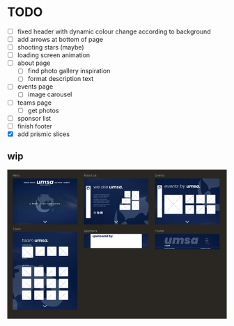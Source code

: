 # TODO
- [ ] fixed header with dynamic colour change according to background
- [ ] add arrows at bottom of page
- [ ] shooting stars (maybe)
- [ ] loading screen animation
- [ ] about page
  - [ ] find photo gallery inspiration
  - [ ] format description text
- [ ] events page
  - [ ] image carousel
- [ ] teams page
  - [ ] get photos
- [ ] sponsor list
- [ ] finish footer
- [x] add prismic slices

## wip

![umsa wip](umsa-wip.jpg)
